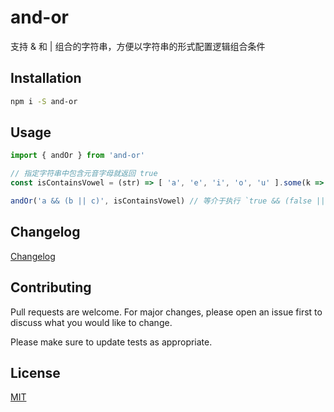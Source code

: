 # and-or

支持 & 和 | 组合的字符串，方便以字符串的形式配置逻辑组合条件


## Installation

```bash
npm i -S and-or
```


## Usage

```js
import { andOr } from 'and-or'

// 指定字符串中包含元音字母就返回 true
const isContainsVowel = (str) => [ 'a', 'e', 'i', 'o', 'u' ].some(k => str.includes(k))

andOr('a && (b || c)', isContainsVowel) // 等介于执行 `true && (false || false)`，所以最终返回 false
```



<!--
## Roadmap

If you have ideas for releases in the future, it is a good idea to list them in the README.
-->

## Changelog

[Changelog](./CHANGELOG.md)


## Contributing

Pull requests are welcome. For major changes, please open an issue first to discuss what you would like to change.

Please make sure to update tests as appropriate.


## License

[MIT](https://choosealicense.com/licenses/mit/)
